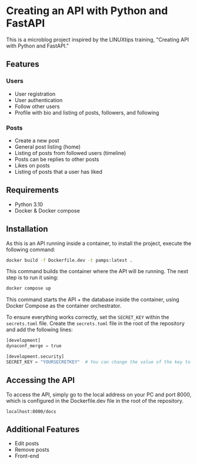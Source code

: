 # Creating an API with Python and FastAPI

This is a microblog project inspired by the LINUXtips training, "Creating API with Python and FastAPI."

## Features

### Users
- User registration
- User authentication
- Follow other users
- Profile with bio and listing of posts, followers, and following

### Posts

- Create a new post
- General post listing (home)
- Listing of posts from followed users (timeline)
- Posts can be replies to other posts
- Likes on posts
- Listing of posts that a user has liked

## Requirements
- Python 3.10
- Docker & Docker compose

## Installation

As this is an API running inside a container, to install the project, execute the following command:

```Bash
docker build -f Dockerfile.dev -t pamps:latest .
```
This command builds the container where the API will be running. The next step is to run it using:
```Bash
docker compose up
```
This command starts the API + the database inside the container, using Docker Compose as the container orchestrator.

To ensure everything works correctly, set the `SECRET_KEY` within the `secrets.toml` file. Create the `secrets.toml` file in the root of the repository and add the following lines:

```Python
[development]
dynaconf_merge = true

[development.security]
SECRET_KEY = "YOURSECRETKEY"  # You can change the value of the key to anything you prefer.
```

## Accessing the API
To access the API, simply go to the local address on your PC and port 8000, which is configured in the Dockerfile.dev file in the root of the repository.
```
localhost:8000/docs
```
## Additional Features

- Edit posts
- Remove posts
- Front-end
